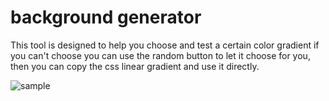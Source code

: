 # background generator
This tool is designed to help you choose and test a certain color gradient
if you can't choose you can use the random button to let it choose for you, then you can copy the css linear gradient and use it directly.

![sample](https://github.com/MohamedMedhat21/backgroundgenerator/blob/master/media/sample%5Bgif%5D.gif)
